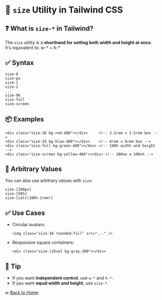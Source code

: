 # 📐 `size` Utility in Tailwind CSS

## ❓ What is `size-*` in Tailwind?

The `size` utility is a **shorthand for setting both width and height at once**.
It's equivalent to: w-* + h-*

## ✅ Syntax

```
size-0
size-px
size-1
size-2
...
size-96
size-full
size-screen
```


## 📦 Examples

```
<div class="size-10 bg-red-400"></div>     <!-- 2.5rem x 2.5rem box -->
<div class="size-24 bg-blue-400"></div>    <!-- 6rem x 6rem box -->
<div class="size-full bg-green-400"></div> <!-- 100% width and height -->
<div class="size-screen bg-yellow-400"></div> <!-- 100vw x 100vh -->
```


## 🧪 Arbitrary Values

You can also use arbitrary values with `size`:

```
size-[200px]
size-[50%]
size-[calc(100%-2rem)]
```


## ✅ Use Cases

* Circular avatars:

  ```
  <img class="size-16 rounded-full" src="..." />
  ```

* Responsive square containers:

  ```
  <div class="size-[25vw] bg-gray-200"></div>
  ```


## 🧠 Tip

* If you want **independent control**, use `w-*` and `h-*`.
* If you want **equal width and height**, use `size-*`.


🔙 [Back to Home](../README.md)

